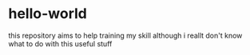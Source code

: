 # hello-world
this repository aims to help training my skill 
although i reallt don't know what to do with this useful stuff

